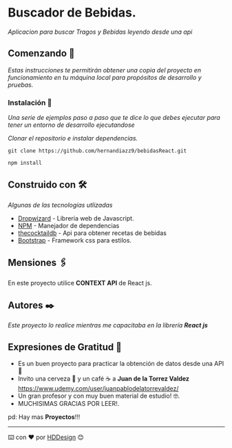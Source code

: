 # Buscador de Bebidas.

_Aplicacion para buscar Tragos y Bebidas leyendo desde una api_

## Comenzando 🚀

_Estas instrucciones te permitirán obtener una copia del proyecto en funcionamiento en tu máquina local para propósitos de desarrollo y pruebas._

### Instalación 🔧

_Una serie de ejemplos paso a paso que te dice lo que debes ejecutar para tener un entorno de desarrollo ejecutandose_

_Clonar el repositorio e instalar dependencias._

```
git clone https://github.com/hernandiazz9/bebidasReact.git
```
```
npm install
```

## Construido con 🛠️

_Algunas de las tecnologías utlizadas_

* [Dropwizard](https://reactjs.org/) - Libreria web de Javascript.
* [NPM](https://www.npmjs.com/) - Manejador de dependencias
* [thecocktaildb](https://www.thecocktaildb.com/) - Api para obtener recetas de bebidas
* [Bootstrap](https://getbootstrap.com/) - Framework css para estilos.

## Mensiones 🖇️

En este proyecto utilice **CONTEXT API** de React js.


## Autores ✒️

_Este proyecto lo realice mientras me capacitaba en la librería  **React js**_


## Expresiones de Gratitud 🎁

* Es un buen proyecto para practicar la obtención  de datos desde una API 📢
* Invito una cerveza 🍺 y un café ☕ a **Juan de la Torrez Valdez**  https://www.udemy.com/user/juanpablodelatorrevaldez/
* Un gran profesor y con muy buen material de estudio! 🤓.
* MUCHISIMAS GRACIAS POR LEER!.

pd: Hay mas **Proyectos**!!!



---
⌨️ con ❤️ por [HDDesign](https://github.com/hernandiazz9) 😊
